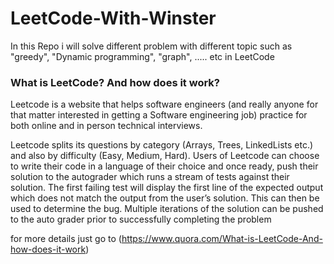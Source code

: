 # LeetCode-With-Winster

In this Repo i will solve different problem with different topic such as "greedy", "Dynamic programming", "graph", ..... etc in LeetCode


### What is LeetCode? And how does it work?

Leetcode is a website that helps software engineers (and really anyone for that matter interested in getting a Software engineering job) practice for both online and in person technical interviews. 

Leetcode splits its questions by category (Arrays, Trees, LinkedLists etc.) and also by difficulty (Easy, Medium, Hard). Users of Leetcode can choose to write their code in a language of their choice and once ready, push their solution to the autograder which runs a stream of tests against their solution. The first failing test will display the first line of the expected output which does not match the output from the user’s solution. This can then be used to determine the bug. Multiple iterations of the solution can be pushed to the auto grader prior to successfully completing the problem

for more details just go to (https://www.quora.com/What-is-LeetCode-And-how-does-it-work)
